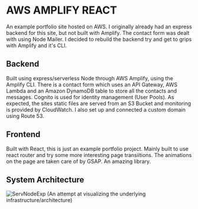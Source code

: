 # AWS AMPLIFY REACT

An example portfolio site hosted on AWS. I originally already had an express backend for this site, but not built with Amplify. The contact form was dealt with using Node Mailer.
I decided to rebuild the backend try and get to grips with Amplify and it's CLI.

## Backend

Built using express/serverless Node through AWS Amplify, using the Amplify CLI. There is a contact form which uses an API Gateway, AWS Lambda and an Amazon DynamoDB table to store all the contacts and messages. Cognito is used for identity management (User Pools). As expected, the sites static files are served from an S3 Bucket and monitoring is provided by CloudWatch. 
I also set up and connected a custom domain using Route 53.  

## Frontend

Built with React, this is just an example portfolio project. Mainly built to use react router and try some more interesting page transiitions. The animations on the page are taken care of by GSAP. An amazing library.

## System Architecture
![ServNodeExp](https://user-images.githubusercontent.com/64211348/129233090-5b6658f0-f27c-4b9c-ab67-f59755356596.jpg)
(An attempt at visualizing the underlying infrastructure/architecture)

